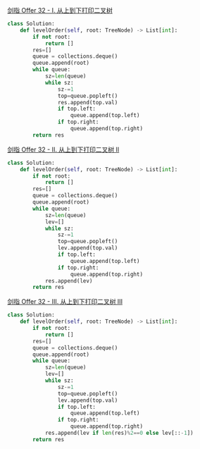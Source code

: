 [剑指 Offer 32 - I. 从上到下打印二叉树](https://leetcode-cn.com/problems/cong-shang-dao-xia-da-yin-er-cha-shu-lcof/)

```python
class Solution:
    def levelOrder(self, root: TreeNode) -> List[int]:
        if not root:
            return []
        res=[]
        queue = collections.deque()
        queue.append(root)
        while queue:
            sz=len(queue)
            while sz:
                sz-=1
                top=queue.popleft()
                res.append(top.val)
                if top.left:
                    queue.append(top.left)
                if top.right:
                    queue.append(top.right)
        return res
```

[剑指 Offer 32 - II. 从上到下打印二叉树 II](https://leetcode-cn.com/problems/cong-shang-dao-xia-da-yin-er-cha-shu-ii-lcof/)

```python
class Solution:
    def levelOrder(self, root: TreeNode) -> List[int]:
        if not root:
            return []
        res=[]
        queue = collections.deque()
        queue.append(root)
        while queue:
            sz=len(queue)
            lev=[]
            while sz:
                sz-=1
                top=queue.popleft()
                lev.append(top.val)
                if top.left:
                    queue.append(top.left)
                if top.right:
                    queue.append(top.right)
            res.append(lev)
        return res
```

[剑指 Offer 32 - III. 从上到下打印二叉树 III](https://leetcode-cn.com/problems/cong-shang-dao-xia-da-yin-er-cha-shu-iii-lcof/)

```python
class Solution:
    def levelOrder(self, root: TreeNode) -> List[int]:
        if not root:
            return []
        res=[]
        queue = collections.deque()
        queue.append(root)
        while queue:
            sz=len(queue)
            lev=[]
            while sz:
                sz-=1
                top=queue.popleft()
                lev.append(top.val)
                if top.left:
                    queue.append(top.left)
                if top.right:
                    queue.append(top.right)
            res.append(lev if len(res)%2==0 else lev[::-1])
        return res
```